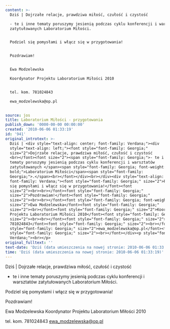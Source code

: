 ```yaml
---
content: >-
  Dziś | Dojrzałe relacje, prawdziwa miłość, czułość i czystość 

  - te i inne tematy poruszymy jesienią podczas cyklu konferencji i warsztatów
  zatytułowanych Laboratorium Miłości.


  Podziel się pomysłami i włącz się w przygotowania!


  Pozdrawiam!


  Ewa Modzelewska

  Koordynator Projektu Laboratorium Miłości 2010


  tel. kom. 781024843

  ewa_modzelewska@op.pl

                                                                          
source: jos
title: Laboratorium Miłości - przygotowania
publish_down: '0000-00-00 00:00:00'
created: '2010-06-06 01:33:19'
id: '941'
original_introtext: >-
  Dziś | <div style="text-align: center; font-family: Verdana;"><div
  style="text-align: left;"><font style="font-family: Georgia;"
  size="2">Dojrzałe relacje, prawdziwa miłość, czułość i czystość
  <br></font><font size="2"><span style="font-family: Georgia;">- te i inne
  tematy poruszymy jesienią podczas cyklu konferencji i warsztatów
  zatytułowanych </span><span style="font-family: Georgia; font-weight:
  bold;">Laboratorium Miłości</span><span style="font-family:
  Georgia;">.</span><br></font></div><br></div><div style="text-align: left;
  font-family: Verdana;"><font style="font-family: Georgia;" size="2">Podziel
  się pomysłami i włącz się w przygotowania!</font><font
  size="2"><br><br></font><font style="font-family: Georgia;"
  size="2">Pozdrawiam!</font><font style="font-family: Georgia;"
  size="2"><br><br></font><font style="font-family: Georgia; font-weight: bold;"
  size="2">Ewa Modzelewska</font><font style="font-family: Georgia;"
  size="2"><br></font><font style="font-family: Georgia;" size="2">Koordynator
  Projektu Laboratorium Miłości 2010</font><font style="font-family: Georgia;"
  size="2"><br><br></font><font style="font-family: Georgia;" size="2">tel. kom.
  781024843</font><font style="font-family: Georgia;" size="2"><br></font><font
  style="font-family: Georgia;" size="2">ewa_modzelewska@op.pl</font><font
  style="font-family: Georgia;" size="2"><br></font></div><p style="font-family:
  Verdana;"><br></p>                                                                        
original_fulltext: ''
text-date: 'Dziś (data umieszczenia na nowej stronie: 2010-06-06 01:33:19)'
time: 'Dziś (data umieszczenia na nowej stronie: 2010-06-06 01:33:19)'
---
```

Dziś | Dojrzałe relacje, prawdziwa miłość, czułość i czystość 
- te i inne tematy poruszymy jesienią podczas cyklu konferencji i warsztatów zatytułowanych Laboratorium Miłości.

Podziel się pomysłami i włącz się w przygotowania!

Pozdrawiam!

Ewa Modzelewska
Koordynator Projektu Laboratorium Miłości 2010

tel. kom. 781024843
ewa_modzelewska@op.pl

                                                                        

<!--{{json:{"created_date":"2010-06-06 01:33:19","publish_down":"0000-00-00 00:00:00","id":"941"}}}-->